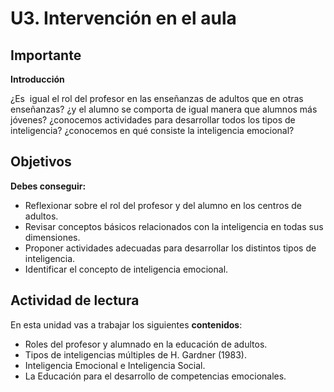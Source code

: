 
# U3. Intervención en el aula

## Importante

**Introducción**

¿Es  igual el rol del profesor en las enseñanzas de adultos que en otras enseñanzas? ¿y el alumno se comporta de igual manera que alumnos más jóvenes? ¿conocemos actividades para desarrollar todos los tipos de inteligencia? ¿conocemos en qué consiste la inteligencia emocional?

## Objetivos

**Debes conseguir:**

- Reflexionar sobre el rol del profesor y del alumno en los centros de adultos.
- Revisar conceptos básicos relacionados con la inteligencia en todas sus dimensiones.
- Proponer actividades adecuadas para desarrollar los distintos tipos de inteligencia.
- Identificar el concepto de inteligencia emocional.

## Actividad de lectura

En esta unidad vas a trabajar los siguientes **contenidos**:

- Roles del profesor y alumnado en la educación de adultos.
- Tipos de inteligencias múltiples de H. Gardner (1983).
- Inteligencia Emocional e Inteligencia Social.
- La Educación para el desarrollo de competencias emocionales.
